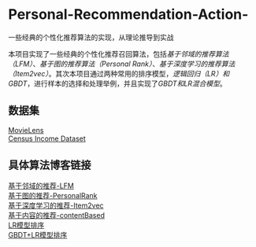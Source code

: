 # Personal-Recommendation-Action-
一些经典的个性化推荐算法的实现，从理论推导到实战

本项目实现了一些经典的个性化推荐召回算法，包括*基于邻域的推荐算法（LFM）*、*基于图的推荐算法（Personal Rank）*、*基于深度学习的推荐算法（Item2vec）*。其次本项目通过两种常用的排序模型，*逻辑回归（LR）和 GBDT*，进行样本的选择和处理举例，并且实现了*GBDT和LR混合模型*。

## 数据集 ##
[MovieLens](https://movielens.org/)</br>
[Census Income Dataset](https://archive.ics.uci.edu/ml/datasets/Census+Income)

## 具体算法博客链接 ##

[基于邻域的推荐-LFM](https://www.yuque.com/sandman13/tsqxws/hp6v4r)</br>
[基于图的推荐-PersonalRank](https://www.yuque.com/sandman13/tsqxws/qbg155)</br>
[基于深度学习的推荐-Item2vec](https://www.yuque.com/sandman13/tsqxws/bfzgwt)</br>
[基于内容的推荐-contentBased](https://www.yuque.com/sandman13/tsqxws/dnesfo)</br>
[LR模型排序](https://www.yuque.com/sandman13/tsqxws/yp5iq7)</br>
[GBDT+LR模型排序](https://www.yuque.com/sandman13/tsqxws/xtzmtz/edit)</br>
